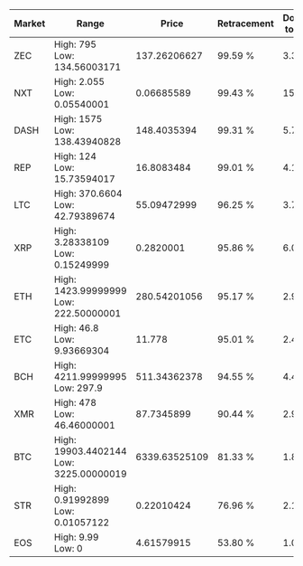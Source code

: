 | Market | Range | Price| Retracement | Doubles to 50% |
| --- | --- | --- | --- | --- |
| ZEC | High: 795<br />Low: 134.56003171 | 137.26206627 | 99.59 % | 3.39 |
| NXT | High: 2.055<br />Low: 0.05540001 | 0.06685589 | 99.43 % | 15.78 |
| DASH | High: 1575<br />Low: 138.43940828 | 148.4035394 | 99.31 % | 5.77 |
| REP | High: 124<br />Low: 15.73594017 | 16.8083484 | 99.01 % | 4.16 |
| LTC | High: 370.6604<br />Low: 42.79389674 | 55.09472999 | 96.25 % | 3.75 |
| XRP | High: 3.28338109<br />Low: 0.15249999 | 0.2820001 | 95.86 % | 6.09 |
| ETH | High: 1423.99999999<br />Low: 222.50000001 | 280.54201056 | 95.17 % | 2.93 |
| ETC | High: 46.8<br />Low: 9.93669304 | 11.778 | 95.01 % | 2.41 |
| BCH | High: 4211.99999995<br />Low: 297.9 | 511.34362378 | 94.55 % | 4.41 |
| XMR | High: 478<br />Low: 46.46000001 | 87.7345899 | 90.44 % | 2.99 |
| BTC | High: 19903.4402144<br />Low: 3225.00000019 | 6339.63525109 | 81.33 % | 1.82 |
| STR | High: 0.91992899<br />Low: 0.01057122 | 0.22010424 | 76.96 % | 2.11 |
| EOS | High: 9.99<br />Low: 0 | 4.61579915 | 53.80 % | 1.08 |
